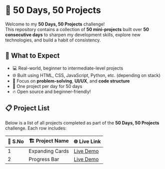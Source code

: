 
# 🚀 50 Days, 50 Projects

Welcome to my **50 Days, 50 Projects** challenge!  
This repository contains a collection of **50 mini-projects** built over **50 consecutive days** to sharpen my development skills, explore new technologies, and build a habit of consistency.

## 📌 What to Expect
- 💻 Real-world, beginner to intermediate-level projects  
- 🌐 Built using HTML, CSS, JavaScript, Python, etc. (depending on stack)  
- 🧠 Focus on **problem-solving**, **UI/UX**, and **code structure**  
- 📅 One project per day for 50 days  
- 🔥 Open source and beginner-friendly!


## 📋 Project List

Below is a list of all projects completed as part of the **50 Days, 50 Projects** challenge. Each row includes:

| 🔢 S.No | 🏗️ Project Name         | 🌐 Live Link                                |
|---------|--------------------------|---------------------------------------------|
| 1      | Expanding Cards          | [Live Demo](https://expandingcards-tau.vercel.app/)   |
| 2      | Progress Bar             | [Live Demo](https://progressbar-ashen.vercel.app/)   |
